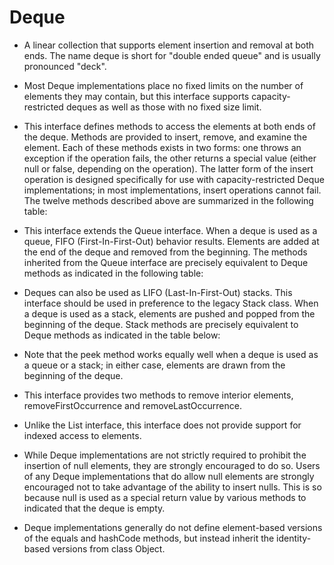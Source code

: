 # Deque

- A linear collection that supports element insertion and removal at both ends. The name deque is short for "double ended queue" and is usually pronounced "deck". 

- Most Deque implementations place no fixed limits on the number of elements they may contain, but this interface supports capacity-restricted deques as well as those with no fixed size limit.

- This interface defines methods to access the elements at both ends of the deque. Methods are provided to insert, remove, and examine the element. Each of these methods exists in two forms: one throws an exception if the operation fails, the other returns a special value (either null or false, depending on the operation). The latter form of the insert operation is designed specifically for use with capacity-restricted Deque implementations; in most implementations, insert operations cannot fail. The twelve methods described above are summarized in the following table: 

- This interface extends the Queue interface. When a deque is used as a queue, FIFO (First-In-First-Out) behavior results. Elements are added at the end of the deque and removed from the beginning. The methods inherited from the Queue interface are precisely equivalent to Deque methods as indicated in the following table:
  
- Deques can also be used as LIFO (Last-In-First-Out) stacks. This interface should be used in preference to the legacy Stack class. When a deque is used as a stack, elements are pushed and popped from the beginning of the deque. Stack methods are precisely equivalent to Deque methods as indicated in the table below:
  
- Note that the peek method works equally well when a deque is used as a queue or a stack; in either case, elements are drawn from the beginning of the deque.
  
- This interface provides two methods to remove interior elements, removeFirstOccurrence and removeLastOccurrence.
  
- Unlike the List interface, this interface does not provide support for indexed access to elements.
  
- While Deque implementations are not strictly required to prohibit the insertion of null elements, they are strongly encouraged to do so. Users of any Deque implementations that do allow null elements are strongly encouraged not to take advantage of the ability to insert nulls. This is so because null is used as a special return value by various methods to indicated that the deque is empty.

- Deque implementations generally do not define element-based versions of the equals and hashCode methods, but instead inherit the identity-based versions from class Object.
  
